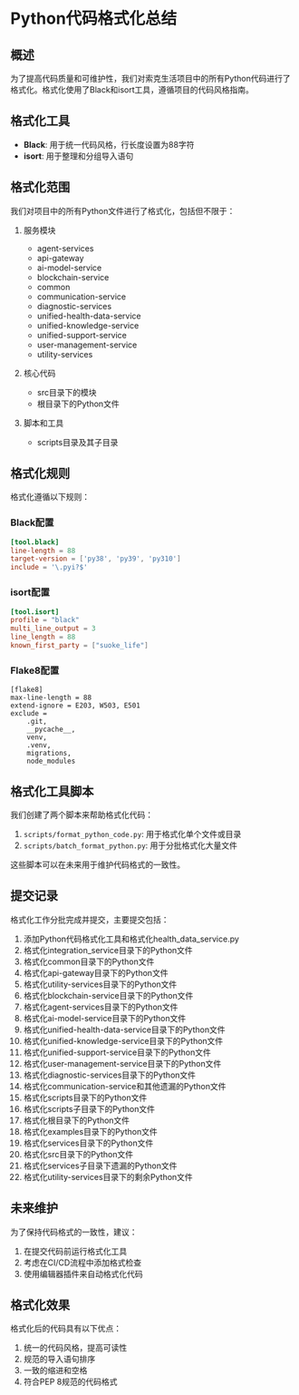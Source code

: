 # Python代码格式化总结

## 概述

为了提高代码质量和可维护性，我们对索克生活项目中的所有Python代码进行了格式化。格式化使用了Black和isort工具，遵循项目的代码风格指南。

## 格式化工具

- **Black**: 用于统一代码风格，行长度设置为88字符
- **isort**: 用于整理和分组导入语句

## 格式化范围

我们对项目中的所有Python文件进行了格式化，包括但不限于：

1. 服务模块
   - agent-services
   - api-gateway
   - ai-model-service
   - blockchain-service
   - common
   - communication-service
   - diagnostic-services
   - unified-health-data-service
   - unified-knowledge-service
   - unified-support-service
   - user-management-service
   - utility-services

2. 核心代码
   - src目录下的模块
   - 根目录下的Python文件

3. 脚本和工具
   - scripts目录及其子目录

## 格式化规则

格式化遵循以下规则：

### Black配置

```toml
[tool.black]
line-length = 88
target-version = ['py38', 'py39', 'py310']
include = '\.pyi?$'
```

### isort配置

```toml
[tool.isort]
profile = "black"
multi_line_output = 3
line_length = 88
known_first_party = ["suoke_life"]
```

### Flake8配置

```
[flake8]
max-line-length = 88
extend-ignore = E203, W503, E501
exclude = 
    .git,
    __pycache__,
    venv,
    .venv,
    migrations,
    node_modules
```

## 格式化工具脚本

我们创建了两个脚本来帮助格式化代码：

1. `scripts/format_python_code.py`: 用于格式化单个文件或目录
2. `scripts/batch_format_python.py`: 用于分批格式化大量文件

这些脚本可以在未来用于维护代码格式的一致性。

## 提交记录

格式化工作分批完成并提交，主要提交包括：

1. 添加Python代码格式化工具和格式化health_data_service.py
2. 格式化integration_service目录下的Python文件
3. 格式化common目录下的Python文件
4. 格式化api-gateway目录下的Python文件
5. 格式化utility-services目录下的Python文件
6. 格式化blockchain-service目录下的Python文件
7. 格式化agent-services目录下的Python文件
8. 格式化ai-model-service目录下的Python文件
9. 格式化unified-health-data-service目录下的Python文件
10. 格式化unified-knowledge-service目录下的Python文件
11. 格式化unified-support-service目录下的Python文件
12. 格式化user-management-service目录下的Python文件
13. 格式化diagnostic-services目录下的Python文件
14. 格式化communication-service和其他遗漏的Python文件
15. 格式化scripts目录下的Python文件
16. 格式化scripts子目录下的Python文件
17. 格式化根目录下的Python文件
18. 格式化examples目录下的Python文件
19. 格式化services目录下的Python文件
20. 格式化src目录下的Python文件
21. 格式化services子目录下遗漏的Python文件
22. 格式化utility-services目录下的剩余Python文件

## 未来维护

为了保持代码格式的一致性，建议：

1. 在提交代码前运行格式化工具
2. 考虑在CI/CD流程中添加格式检查
3. 使用编辑器插件来自动格式化代码

## 格式化效果

格式化后的代码具有以下优点：

1. 统一的代码风格，提高可读性
2. 规范的导入语句排序
3. 一致的缩进和空格
4. 符合PEP 8规范的代码格式 